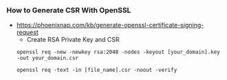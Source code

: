 
### How to Generate CSR With OpenSSL
* https://phoenixnap.com/kb/generate-openssl-certificate-signing-request  
  - Create RSA Private Key and CSR
   ```
  openssl req -new -newkey rsa:2048 -nodes -keyout [your_domain].key -out your_domain.csr
  ```
  ```
  openssl req -text -in [file_name].csr -noout -verify
  ```

